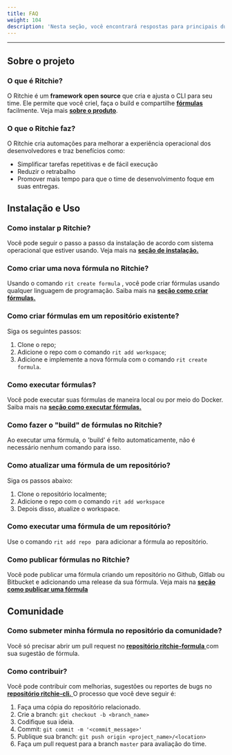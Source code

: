 ```yaml
---
title: FAQ
weight: 104
description: 'Nesta seção, você encontrará respostas para principais dúvidas sobre Ritchie.'
---
```


---

## **Sobre o projeto**

### **O que é Ritchie?**

O Ritchie é um **framework open source** que cria e ajusta o CLI para seu time. Ele permite que você crieI, faça o build e compartilhe [**fórmulas**](/docs-ritchie/pt-br/principais-conceitos/#fórmulas) facilmente. Veja mais [**sobre o produto**](/docs-ritchie/pt-br/sobre-ritchie/#de-onde-o-ritchie-veio).

### **O que o Ritchie faz?**

O Ritchie cria automações para melhorar a experiência operacional dos desenvolvedores e traz benefícios como:

* Simplificar tarefas repetitivas e de fácil execução
* Reduzir o retrabalho 
* Promover mais tempo para que o time de desenvolvimento foque em suas entregas.

## **Instalação e Uso**

### **Como instalar p Ritchie?** 

Você pode seguir o passo a passo da instalação de acordo com sistema operacional que estiver usando. Veja mais na [**seção de instalação.**](/docs-ritchie/pt-br/primeiros-passos/instalação-do-cli/)

### **Como criar uma nova fórmula no Ritchie?**

Usando o comando `rit create formula` , você pode criar fórmulas usando qualquer linguagem de programação. Saiba mais na [**seção como criar fórmulas.** ](/docs-ritchie/pt-br/como/fórmulas/criar-fórmulas/)

### **Como criar fórmulas em um repositório existente?** 

Siga os seguintes passos: 
1. Clone o repo;
2. Adicione o repo com o comando `rit add workspace`;
3. Adicione e implemente a nova fórmula com o comando `rit create formula`.

### **Como executar fórmulas?**

Você pode executar suas fórmulas de maneira local ou por meio do Docker. Saiba mais na [**seção como executar fórmulas.** ](/docs-ritchie/pt-br/como/fórmulas/executar-fórmulas/visao-geral/)

### **Como fazer o "build" de fórmulas no Ritchie?**

Ao executar uma fórmula, o 'build' é feito automaticamente, não é necessário nenhum comando para isso.

### **Como atualizar uma fórmula de um repositório?**
 
Siga os passos abaixo: 
1. Clone o repositório localmente;
2. Adicione o repo com o comando `rit add workspace` 
3. Depois disso, atualize o workspace.

### **Como executar uma fórmula de um repositório?** 

Use o comando `rit add repo ` para adicionar a fórmula ao repositório. 

### **Como publicar fórmulas no Ritchie?**

Você pode publicar uma fórmula criando um repositório no Github, Gitlab ou Bitbucket e adicionando uma release da sua fórmula. Veja mais na [**seção como publicar uma fórmula**](/docs-ritchie/pt-br/como/fórmulas/publicar-fórmulas/) 

## **Comunidade**

### **Como submeter minha fórmula no repositório da comunidade?**

Você só precisar abrir um pull request no [**repositório ritchie-formula** ](https://github.com/ZupIT/ritchie-formulas) com sua sugestão de fórmula.

### **Como contribuir?**

Você pode contribuir com melhorias, sugestões ou reportes de bugs no [**repositório ritchie-cli.** ](https://github.com/ZupIT/ritchie-cli) O processo que você deve seguir é:

1. Faça uma cópia do repositório relacionado.
2. Crie a branch: `git checkout -b <branch_name>`
3. Codifique sua ideia.
4. Commit: `git commit -m '<commit_message>'`
5. Publique sua branch: `git push origin <project_name>/<location>`
6. Faça um pull request para a branch `master` para avaliação do time.
